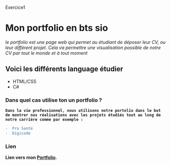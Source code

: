 Exercice1

# **Mon portfolio en bts sio**

_le portfolio est une page web qui permet au étudiant de déposer leur CV, ou leur différent projet. Cela va permettre une visualisation possible de notre CV par tout le monde et à tout moment_


## Voici les différents language étudier 
* HTML/CSS
* C#

### Dans quel cas utilise ton un portfolio ?
 **`Dans la vie professionnel, nous utilisons notre portolio dans le but de montrer nos réalisations avec les projets étudiés tout au long de notre carrière comme par exemple :`**
 ```diff
 -  Pro Santé
 -  Digicode
```
 ### Lien ### 
 
 **Lien vers mon [Portfolio](https://www.sinan-yazici.fr).**   